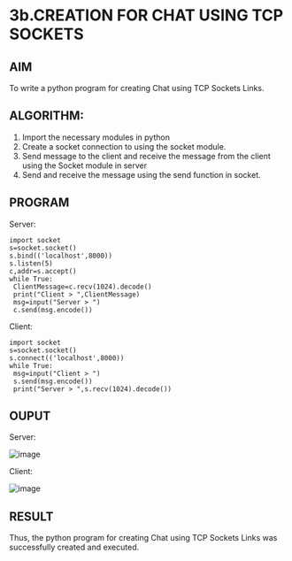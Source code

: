 # 3b.CREATION FOR CHAT USING TCP SOCKETS
## AIM
To write a python program for creating Chat using TCP Sockets Links.
## ALGORITHM:
1. Import the necessary modules in python
2. Create a socket connection to using the socket module.
3. Send message to the client and receive the message from the client using the Socket module in
 server
4. Send and receive the message using the send function in socket.
## PROGRAM
Server:
```
import socket
s=socket.socket()
s.bind(('localhost',8000))
s.listen(5)
c,addr=s.accept()
while True:
 ClientMessage=c.recv(1024).decode()
 print("Client > ",ClientMessage)
 msg=input("Server > ")
 c.send(msg.encode())
```

Client:
```
import socket
s=socket.socket()
s.connect(('localhost',8000))
while True:
 msg=input("Client > ")
 s.send(msg.encode())
 print("Server > ",s.recv(1024).decode())
```
## OUPUT
Server:

![image](https://github.com/arulsuriyalokeshy/3b_CHAT_USING_TCP_SOCKETS/assets/149130151/7901f4bc-1354-4ac0-8270-9169977084bc)



Client:

![image](https://github.com/arulsuriyalokeshy/3b_CHAT_USING_TCP_SOCKETS/assets/149130151/4be7d971-c3a5-4300-a4ed-66923195e7f3)


## RESULT
Thus, the python program for creating Chat using TCP Sockets Links was successfully 
created and executed.
